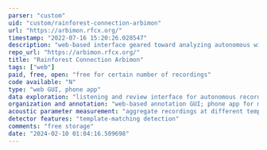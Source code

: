 ```yaml
---
parser: "custom"
uid: "custom/rainforest-connection-arbimon"
url: "https://arbimon.rfcx.org/"
timestamp: "2022-07-16 15:20:26.028547"
description: "web-based interface geared toward analyzing autonomous wildlife survey data"
repo_url: "https://arbimon.rfcx.org/"
title: "Rainforest Connection Arbimon"
tags: ["web"]
paid, free, open: "free for certain number of recordings"
code available: "N"
type: "web GUI, phone app"
data exploration: "listening and review interface for autonomous recordings; create listening playlists"
organization and annotation: "web-based annotation GUI; phone app for managing recorder deployment; web uploader that supports many common recorder timestamp formats"
acoustic parameter measurement: "aggregate recordings at different temporal and spatial scales"
detector features: "template-matching detection"
comments: "free storage"
date: "2024-02-10 01:04:16.509698"
---
```

